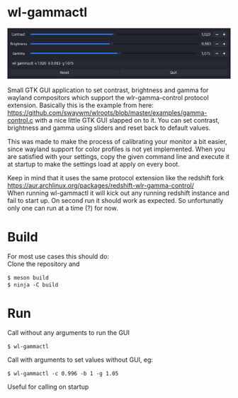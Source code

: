 # wl-gammactl
![wl-gammactl](img/wl-gammactl.png)


Small GTK GUI application to set contrast, brightness and gamma for wayland compositors which support the wlr-gamma-control protocol extension.
Basically this is the example from here: https://github.com/swaywm/wlroots/blob/master/examples/gamma-control.c
with a nice little GTK GUI slapped on to it. You can set contrast, brightness and gamma using sliders and reset back to default values.


This was made to make the process of calibrating your monitor a bit easier, since wayland support for color profiles is not yet implemented.
When you are satisfied with your settings, copy the given command line and execute it at startup to make the settings load at apply on every boot.


Keep in mind that it uses the same protocol extension like the redshift fork https://aur.archlinux.org/packages/redshift-wlr-gamma-control/  
When running wl-gammactl it will kick out any running redshift instance and fail to start up. On second run it should work as expected.
So unfortunatly only one can run at a time (?) for now.

# Build
For most use cases this should do:  
Clone the repository and
```console
$ meson build
$ ninja -C build
```

# Run
Call without any arguments to run the GUI
```console
$ wl-gammactl
```

Call with arguments to set values without GUI, eg:
```console
$ wl-gammactl -c 0.996 -b 1 -g 1.05
```
Useful for calling on startup


